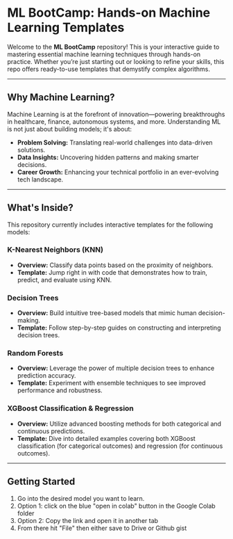 # ML BootCamp: Hands-on Machine Learning Templates

Welcome to the **ML BootCamp** repository! This is your interactive guide to mastering essential machine learning techniques through hands-on practice. Whether you’re just starting out or looking to refine your skills, this repo offers ready-to-use templates that demystify complex algorithms.

---

## Why Machine Learning?

Machine Learning is at the forefront of innovation—powering breakthroughs in healthcare, finance, autonomous systems, and more. Understanding ML is not just about building models; it's about:

- **Problem Solving:** Translating real-world challenges into data-driven solutions.
- **Data Insights:** Uncovering hidden patterns and making smarter decisions.
- **Career Growth:** Enhancing your technical portfolio in an ever-evolving tech landscape.

---

## What's Inside?

This repository currently includes interactive templates for the following models:

### **K-Nearest Neighbors (KNN)**
- **Overview:** Classify data points based on the proximity of neighbors.
- **Template:** Jump right in with code that demonstrates how to train, predict, and evaluate using KNN.

### **Decision Trees**
- **Overview:** Build intuitive tree-based models that mimic human decision-making.
- **Template:** Follow step-by-step guides on constructing and interpreting decision trees.

### **Random Forests**
- **Overview:** Leverage the power of multiple decision trees to enhance prediction accuracy.
- **Template:** Experiment with ensemble techniques to see improved performance and robustness.

### **XGBoost Classification & Regression**
- **Overview:** Utilize advanced boosting methods for both categorical and continuous predictions.
- **Template:** Dive into detailed examples covering both XGBoost classification (for categorical outcomes) and regression (for continuous outcomes).

---

## Getting Started

1. Go into the desired model you want to learn.
2. Option 1: click on the blue "open in colab" button in the Google Colab folder
3. Option 2: Copy the link and open it in another tab
4. From there hit "File" then either save to Drive or Github gist
